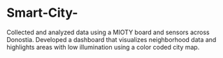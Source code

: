 # Smart-City-
 Collected and analyzed data using a MIOTY board and sensors across Donostia. Developed a dashboard that visualizes neighborhood data and highlights areas with low illumination using a color coded city map. 
